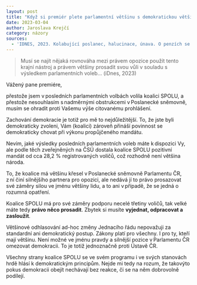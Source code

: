 ```yaml
---
layout: post
title: "Když si premiér plete parlamentní většinu s demokratickou většinou..."
date: 2023-03-04
author: Jaroslava Krejčí
category: názory
sources:
  - 'IDNES, 2023. Kolabující poslanec, halucinace, únava. O penzích se má hlasovat nad ránem [online]. Praha: iDnes.cz [cit. 2023-03-04]. Dostupné z: <a target="_blank" href="https://www.idnes.cz/zpravy/domaci/snemovna-unava-poslancu-nizsi-rust-penzi-vlada-obstrukce.A230303_160026_domaci_kop">https://www.idnes.cz/zpravy/domaci/snemovna-unava-poslancu-nizsi-rust-penzi-vlada-obstrukce.A230303_160026_domaci_kop</a>'
---
```


> Musí se najít nějaká rovnováha mezi právem opozice použít tento krajní nástroj a právem většiny prosadit svou vůli v souladu s výsledkem parlamentních voleb... (iDnes, 2023)

Vážený pane premiére, 

přestože jsem v posledních parlamentních volbách volila koalici SPOLU, a přestože nesouhlasím s nadměrnými obstrukcemi v Poslanecké sněmovně, musím se ohradit proti Vašemu výše citovanému prohlášení. 

Zachování demokracie je totiž pro mě to nejdůležitější. To, že jste byli demokraticky zvoleni, Vám (koalici) zároveň přináší povinnost se demokraticky chovat při výkonu propůjčeného mandátu. 

Nevím, jaké výsledky posledních parlamentních voleb máte k dispozici Vy, ale podle těch zveřejněných na ČSÚ dostala koalice SPOLU pozitivní mandát od cca 28,2 % registrovaných voličů, což rozhodně není většina národa. 

To, že koalice má většinu křesel v Poslanecké sněmovně Parlamentu ČR, z ní činí silnějšího partnera pro opozici, ale nedává jí to právo prosazovat své záměry silou ve jménu většiny lidu, a to ani v případě, že se jedná o rozumná opatření. 

Koalice SPOLU má pro své záměry podporu necelé třetiny voličů, tak velké máte tedy **právo něco prosadit**. Zbytek si musíte **vyjednat, odpracovat a zasloužit**. 

Většinové odhlasování ad-hoc změny Jednacího řádu nepovažuji za standardní ani demokratický postup. Zákony platí pro všechny. I pro ty, kteří mají většinu. Není možné ve jménu pravdy a silnější pozice v Parlamentu ČR omezovat demokracii. To je totiž jednoznačně proti Ústavě ČR.

Všechny strany koalice SPOLU se ve svém programu i ve svých stanovách hrdě hlásí k demokratickým principům. Nejde mi tedy na rozum, že takovýto pokus demokracii obejít nechávají bez reakce, či se na něm dobrovolně podílejí.

